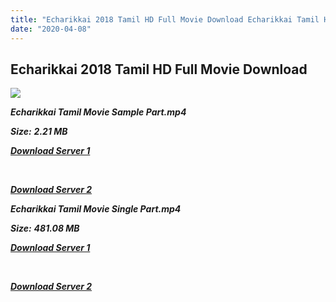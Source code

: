 ```yaml
---
title: "Echarikkai 2018 Tamil HD Full Movie Download Echarikkai Tamil HD Movie Download"
date: "2020-04-08"
---
```


## Echarikkai 2018 Tamil HD Full Movie Download

![](https://images.moviebuff.com/d135d7b6-eade-4718-afd2-79a67e61a7a7?w=1000)

**_Echarikkai Tamil Movie Sample Part.mp4_**

**_Size:_** **_2.21 MB_**

**_[Download Server 1](http://p1.wetransfer.vip/files/Tamil{dd491190c7c44e72d5bc6265d8d28d52dc406d5dbea1734fee0f652b09d71bf7}20Movies/Tamil{dd491190c7c44e72d5bc6265d8d28d52dc406d5dbea1734fee0f652b09d71bf7}202018{dd491190c7c44e72d5bc6265d8d28d52dc406d5dbea1734fee0f652b09d71bf7}20Movies/Echarikkai{dd491190c7c44e72d5bc6265d8d28d52dc406d5dbea1734fee0f652b09d71bf7}20Idhu{dd491190c7c44e72d5bc6265d8d28d52dc406d5dbea1734fee0f652b09d71bf7}20Manithargal{dd491190c7c44e72d5bc6265d8d28d52dc406d5dbea1734fee0f652b09d71bf7}20Nadamadum{dd491190c7c44e72d5bc6265d8d28d52dc406d5dbea1734fee0f652b09d71bf7}20Idam{dd491190c7c44e72d5bc6265d8d28d52dc406d5dbea1734fee0f652b09d71bf7}20(2018)/Echarikkai{dd491190c7c44e72d5bc6265d8d28d52dc406d5dbea1734fee0f652b09d71bf7}20Idhu{dd491190c7c44e72d5bc6265d8d28d52dc406d5dbea1734fee0f652b09d71bf7}20Manithargal{dd491190c7c44e72d5bc6265d8d28d52dc406d5dbea1734fee0f652b09d71bf7}20Nadamadum{dd491190c7c44e72d5bc6265d8d28d52dc406d5dbea1734fee0f652b09d71bf7}20Idam{dd491190c7c44e72d5bc6265d8d28d52dc406d5dbea1734fee0f652b09d71bf7}20(2018){dd491190c7c44e72d5bc6265d8d28d52dc406d5dbea1734fee0f652b09d71bf7}20HDRip/Echarikkai{dd491190c7c44e72d5bc6265d8d28d52dc406d5dbea1734fee0f652b09d71bf7}20Idhu{dd491190c7c44e72d5bc6265d8d28d52dc406d5dbea1734fee0f652b09d71bf7}20Manithargal{dd491190c7c44e72d5bc6265d8d28d52dc406d5dbea1734fee0f652b09d71bf7}20Nadamadum{dd491190c7c44e72d5bc6265d8d28d52dc406d5dbea1734fee0f652b09d71bf7}20Idam{dd491190c7c44e72d5bc6265d8d28d52dc406d5dbea1734fee0f652b09d71bf7}20(2018){dd491190c7c44e72d5bc6265d8d28d52dc406d5dbea1734fee0f652b09d71bf7}20Sample{dd491190c7c44e72d5bc6265d8d28d52dc406d5dbea1734fee0f652b09d71bf7}20(640x360).mp4)_**

**_[  
](http://p1.wetransfer.vip/files/Tamil{dd491190c7c44e72d5bc6265d8d28d52dc406d5dbea1734fee0f652b09d71bf7}20Movies/Tamil{dd491190c7c44e72d5bc6265d8d28d52dc406d5dbea1734fee0f652b09d71bf7}202018{dd491190c7c44e72d5bc6265d8d28d52dc406d5dbea1734fee0f652b09d71bf7}20Movies/Echarikkai{dd491190c7c44e72d5bc6265d8d28d52dc406d5dbea1734fee0f652b09d71bf7}20Idhu{dd491190c7c44e72d5bc6265d8d28d52dc406d5dbea1734fee0f652b09d71bf7}20Manithargal{dd491190c7c44e72d5bc6265d8d28d52dc406d5dbea1734fee0f652b09d71bf7}20Nadamadum{dd491190c7c44e72d5bc6265d8d28d52dc406d5dbea1734fee0f652b09d71bf7}20Idam{dd491190c7c44e72d5bc6265d8d28d52dc406d5dbea1734fee0f652b09d71bf7}20(2018)/Echarikkai{dd491190c7c44e72d5bc6265d8d28d52dc406d5dbea1734fee0f652b09d71bf7}20Idhu{dd491190c7c44e72d5bc6265d8d28d52dc406d5dbea1734fee0f652b09d71bf7}20Manithargal{dd491190c7c44e72d5bc6265d8d28d52dc406d5dbea1734fee0f652b09d71bf7}20Nadamadum{dd491190c7c44e72d5bc6265d8d28d52dc406d5dbea1734fee0f652b09d71bf7}20Idam{dd491190c7c44e72d5bc6265d8d28d52dc406d5dbea1734fee0f652b09d71bf7}20(2018){dd491190c7c44e72d5bc6265d8d28d52dc406d5dbea1734fee0f652b09d71bf7}20HDRip/Echarikkai{dd491190c7c44e72d5bc6265d8d28d52dc406d5dbea1734fee0f652b09d71bf7}20Idhu{dd491190c7c44e72d5bc6265d8d28d52dc406d5dbea1734fee0f652b09d71bf7}20Manithargal{dd491190c7c44e72d5bc6265d8d28d52dc406d5dbea1734fee0f652b09d71bf7}20Nadamadum{dd491190c7c44e72d5bc6265d8d28d52dc406d5dbea1734fee0f652b09d71bf7}20Idam{dd491190c7c44e72d5bc6265d8d28d52dc406d5dbea1734fee0f652b09d71bf7}20(2018){dd491190c7c44e72d5bc6265d8d28d52dc406d5dbea1734fee0f652b09d71bf7}20Sample{dd491190c7c44e72d5bc6265d8d28d52dc406d5dbea1734fee0f652b09d71bf7}20(640x360).mp4)_**

**_[Download Server 2](http://p1.wetransfer.vip/files/Tamil{dd491190c7c44e72d5bc6265d8d28d52dc406d5dbea1734fee0f652b09d71bf7}20Movies/Tamil{dd491190c7c44e72d5bc6265d8d28d52dc406d5dbea1734fee0f652b09d71bf7}202018{dd491190c7c44e72d5bc6265d8d28d52dc406d5dbea1734fee0f652b09d71bf7}20Movies/Echarikkai{dd491190c7c44e72d5bc6265d8d28d52dc406d5dbea1734fee0f652b09d71bf7}20Idhu{dd491190c7c44e72d5bc6265d8d28d52dc406d5dbea1734fee0f652b09d71bf7}20Manithargal{dd491190c7c44e72d5bc6265d8d28d52dc406d5dbea1734fee0f652b09d71bf7}20Nadamadum{dd491190c7c44e72d5bc6265d8d28d52dc406d5dbea1734fee0f652b09d71bf7}20Idam{dd491190c7c44e72d5bc6265d8d28d52dc406d5dbea1734fee0f652b09d71bf7}20(2018)/Echarikkai{dd491190c7c44e72d5bc6265d8d28d52dc406d5dbea1734fee0f652b09d71bf7}20Idhu{dd491190c7c44e72d5bc6265d8d28d52dc406d5dbea1734fee0f652b09d71bf7}20Manithargal{dd491190c7c44e72d5bc6265d8d28d52dc406d5dbea1734fee0f652b09d71bf7}20Nadamadum{dd491190c7c44e72d5bc6265d8d28d52dc406d5dbea1734fee0f652b09d71bf7}20Idam{dd491190c7c44e72d5bc6265d8d28d52dc406d5dbea1734fee0f652b09d71bf7}20(2018){dd491190c7c44e72d5bc6265d8d28d52dc406d5dbea1734fee0f652b09d71bf7}20HDRip/Echarikkai{dd491190c7c44e72d5bc6265d8d28d52dc406d5dbea1734fee0f652b09d71bf7}20Idhu{dd491190c7c44e72d5bc6265d8d28d52dc406d5dbea1734fee0f652b09d71bf7}20Manithargal{dd491190c7c44e72d5bc6265d8d28d52dc406d5dbea1734fee0f652b09d71bf7}20Nadamadum{dd491190c7c44e72d5bc6265d8d28d52dc406d5dbea1734fee0f652b09d71bf7}20Idam{dd491190c7c44e72d5bc6265d8d28d52dc406d5dbea1734fee0f652b09d71bf7}20(2018){dd491190c7c44e72d5bc6265d8d28d52dc406d5dbea1734fee0f652b09d71bf7}20Sample{dd491190c7c44e72d5bc6265d8d28d52dc406d5dbea1734fee0f652b09d71bf7}20(640x360).mp4)_**

**_Echarikkai Tamil Movie Single Part.mp4_**

**_Size:_** **_481.08 MB_**

**_[Download Server 1](http://p1.wetransfer.vip/files/Tamil{dd491190c7c44e72d5bc6265d8d28d52dc406d5dbea1734fee0f652b09d71bf7}20Movies/Tamil{dd491190c7c44e72d5bc6265d8d28d52dc406d5dbea1734fee0f652b09d71bf7}202018{dd491190c7c44e72d5bc6265d8d28d52dc406d5dbea1734fee0f652b09d71bf7}20Movies/Echarikkai{dd491190c7c44e72d5bc6265d8d28d52dc406d5dbea1734fee0f652b09d71bf7}20Idhu{dd491190c7c44e72d5bc6265d8d28d52dc406d5dbea1734fee0f652b09d71bf7}20Manithargal{dd491190c7c44e72d5bc6265d8d28d52dc406d5dbea1734fee0f652b09d71bf7}20Nadamadum{dd491190c7c44e72d5bc6265d8d28d52dc406d5dbea1734fee0f652b09d71bf7}20Idam{dd491190c7c44e72d5bc6265d8d28d52dc406d5dbea1734fee0f652b09d71bf7}20(2018)/Echarikkai{dd491190c7c44e72d5bc6265d8d28d52dc406d5dbea1734fee0f652b09d71bf7}20Idhu{dd491190c7c44e72d5bc6265d8d28d52dc406d5dbea1734fee0f652b09d71bf7}20Manithargal{dd491190c7c44e72d5bc6265d8d28d52dc406d5dbea1734fee0f652b09d71bf7}20Nadamadum{dd491190c7c44e72d5bc6265d8d28d52dc406d5dbea1734fee0f652b09d71bf7}20Idam{dd491190c7c44e72d5bc6265d8d28d52dc406d5dbea1734fee0f652b09d71bf7}20(2018){dd491190c7c44e72d5bc6265d8d28d52dc406d5dbea1734fee0f652b09d71bf7}20HDRip/Echarikkai{dd491190c7c44e72d5bc6265d8d28d52dc406d5dbea1734fee0f652b09d71bf7}20Idhu{dd491190c7c44e72d5bc6265d8d28d52dc406d5dbea1734fee0f652b09d71bf7}20Manithargal{dd491190c7c44e72d5bc6265d8d28d52dc406d5dbea1734fee0f652b09d71bf7}20Nadamadum{dd491190c7c44e72d5bc6265d8d28d52dc406d5dbea1734fee0f652b09d71bf7}20Idam{dd491190c7c44e72d5bc6265d8d28d52dc406d5dbea1734fee0f652b09d71bf7}20(2018){dd491190c7c44e72d5bc6265d8d28d52dc406d5dbea1734fee0f652b09d71bf7}20Single{dd491190c7c44e72d5bc6265d8d28d52dc406d5dbea1734fee0f652b09d71bf7}20Part{dd491190c7c44e72d5bc6265d8d28d52dc406d5dbea1734fee0f652b09d71bf7}20(640x360).mp4)_**

**_[  
](http://p1.wetransfer.vip/files/Tamil{dd491190c7c44e72d5bc6265d8d28d52dc406d5dbea1734fee0f652b09d71bf7}20Movies/Tamil{dd491190c7c44e72d5bc6265d8d28d52dc406d5dbea1734fee0f652b09d71bf7}202018{dd491190c7c44e72d5bc6265d8d28d52dc406d5dbea1734fee0f652b09d71bf7}20Movies/Echarikkai{dd491190c7c44e72d5bc6265d8d28d52dc406d5dbea1734fee0f652b09d71bf7}20Idhu{dd491190c7c44e72d5bc6265d8d28d52dc406d5dbea1734fee0f652b09d71bf7}20Manithargal{dd491190c7c44e72d5bc6265d8d28d52dc406d5dbea1734fee0f652b09d71bf7}20Nadamadum{dd491190c7c44e72d5bc6265d8d28d52dc406d5dbea1734fee0f652b09d71bf7}20Idam{dd491190c7c44e72d5bc6265d8d28d52dc406d5dbea1734fee0f652b09d71bf7}20(2018)/Echarikkai{dd491190c7c44e72d5bc6265d8d28d52dc406d5dbea1734fee0f652b09d71bf7}20Idhu{dd491190c7c44e72d5bc6265d8d28d52dc406d5dbea1734fee0f652b09d71bf7}20Manithargal{dd491190c7c44e72d5bc6265d8d28d52dc406d5dbea1734fee0f652b09d71bf7}20Nadamadum{dd491190c7c44e72d5bc6265d8d28d52dc406d5dbea1734fee0f652b09d71bf7}20Idam{dd491190c7c44e72d5bc6265d8d28d52dc406d5dbea1734fee0f652b09d71bf7}20(2018){dd491190c7c44e72d5bc6265d8d28d52dc406d5dbea1734fee0f652b09d71bf7}20HDRip/Echarikkai{dd491190c7c44e72d5bc6265d8d28d52dc406d5dbea1734fee0f652b09d71bf7}20Idhu{dd491190c7c44e72d5bc6265d8d28d52dc406d5dbea1734fee0f652b09d71bf7}20Manithargal{dd491190c7c44e72d5bc6265d8d28d52dc406d5dbea1734fee0f652b09d71bf7}20Nadamadum{dd491190c7c44e72d5bc6265d8d28d52dc406d5dbea1734fee0f652b09d71bf7}20Idam{dd491190c7c44e72d5bc6265d8d28d52dc406d5dbea1734fee0f652b09d71bf7}20(2018){dd491190c7c44e72d5bc6265d8d28d52dc406d5dbea1734fee0f652b09d71bf7}20Single{dd491190c7c44e72d5bc6265d8d28d52dc406d5dbea1734fee0f652b09d71bf7}20Part{dd491190c7c44e72d5bc6265d8d28d52dc406d5dbea1734fee0f652b09d71bf7}20(640x360).mp4)_**

**_[Download Server 2](http://p1.wetransfer.vip/files/Tamil{dd491190c7c44e72d5bc6265d8d28d52dc406d5dbea1734fee0f652b09d71bf7}20Movies/Tamil{dd491190c7c44e72d5bc6265d8d28d52dc406d5dbea1734fee0f652b09d71bf7}202018{dd491190c7c44e72d5bc6265d8d28d52dc406d5dbea1734fee0f652b09d71bf7}20Movies/Echarikkai{dd491190c7c44e72d5bc6265d8d28d52dc406d5dbea1734fee0f652b09d71bf7}20Idhu{dd491190c7c44e72d5bc6265d8d28d52dc406d5dbea1734fee0f652b09d71bf7}20Manithargal{dd491190c7c44e72d5bc6265d8d28d52dc406d5dbea1734fee0f652b09d71bf7}20Nadamadum{dd491190c7c44e72d5bc6265d8d28d52dc406d5dbea1734fee0f652b09d71bf7}20Idam{dd491190c7c44e72d5bc6265d8d28d52dc406d5dbea1734fee0f652b09d71bf7}20(2018)/Echarikkai{dd491190c7c44e72d5bc6265d8d28d52dc406d5dbea1734fee0f652b09d71bf7}20Idhu{dd491190c7c44e72d5bc6265d8d28d52dc406d5dbea1734fee0f652b09d71bf7}20Manithargal{dd491190c7c44e72d5bc6265d8d28d52dc406d5dbea1734fee0f652b09d71bf7}20Nadamadum{dd491190c7c44e72d5bc6265d8d28d52dc406d5dbea1734fee0f652b09d71bf7}20Idam{dd491190c7c44e72d5bc6265d8d28d52dc406d5dbea1734fee0f652b09d71bf7}20(2018){dd491190c7c44e72d5bc6265d8d28d52dc406d5dbea1734fee0f652b09d71bf7}20HDRip/Echarikkai{dd491190c7c44e72d5bc6265d8d28d52dc406d5dbea1734fee0f652b09d71bf7}20Idhu{dd491190c7c44e72d5bc6265d8d28d52dc406d5dbea1734fee0f652b09d71bf7}20Manithargal{dd491190c7c44e72d5bc6265d8d28d52dc406d5dbea1734fee0f652b09d71bf7}20Nadamadum{dd491190c7c44e72d5bc6265d8d28d52dc406d5dbea1734fee0f652b09d71bf7}20Idam{dd491190c7c44e72d5bc6265d8d28d52dc406d5dbea1734fee0f652b09d71bf7}20(2018){dd491190c7c44e72d5bc6265d8d28d52dc406d5dbea1734fee0f652b09d71bf7}20Single{dd491190c7c44e72d5bc6265d8d28d52dc406d5dbea1734fee0f652b09d71bf7}20Part{dd491190c7c44e72d5bc6265d8d28d52dc406d5dbea1734fee0f652b09d71bf7}20(640x360).mp4)_**
